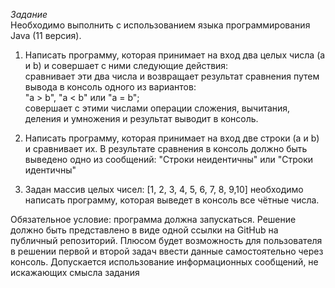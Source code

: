 *Задание*   
Необходимо выполнить с использованием языка программирования Java (11 версия). 
  
1. Написать программу, которая принимает на вход два целых числа (a и b) и совершает с ними следующие действия:    
сравнивает эти два числа и возвращает результат сравнения путем вывода в консоль одного из вариантов:  
"a > b", "a < b" или "a = b";  
совершает с этими числами операции сложения, вычитания, деления и умножения и результат выводит в консоль. 
  
3. Написать программу, которая принимает на вход две строки (a и b) и сравнивает их.
В результате сравнения в консоль должно быть выведено одно из сообщений: "Строки неидентичны" или "Строки идентичны"
  
4. Задан массив целых чисел: [1, 2, 3, 4, 5, 6, 7, 8, 9,10]  необходимо написать программу, которая выведет в консоль все чётные числа. 
  
Обязательное условие: программа должна запускаться. Решение должно быть представлено в виде одной ссылки на GitHub на публичный репозиторий.
Плюсом будет возможность для пользователя в решении первой и второй задач ввести данные самостоятельно через консоль. Допускается использование информационных сообщений, не искажающих смысла задания
